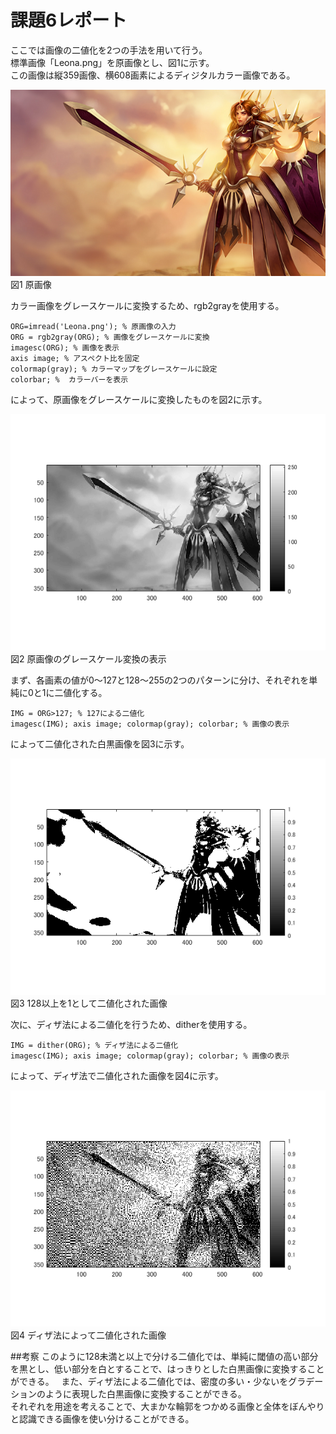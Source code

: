 # 課題6レポート

ここでは画像の二値化を2つの手法を用いて行う。  
標準画像「Leona.png」を原画像とし、図1に示す。  
この画像は縦359画像、横608画素によるディジタルカラー画像である。

![原画像](https://github.com/NKtoho/Image_Processing/blob/master/Leona.png?raw=true)  
図1 原画像

カラー画像をグレースケールに変換するため、rgb2grayを使用する。

`ORG=imread('Leona.png'); % 原画像の入力`  
`ORG = rgb2gray(ORG); % 画像をグレースケールに変換`  
`imagesc(ORG); % 画像を表示`  
`axis image; % アスペクト比を固定`  
`colormap(gray); % カラーマップをグレースケールに設定`  
`colorbar; %  カラーバーを表示`  

によって、原画像をグレースケールに変換したものを図2に示す。

![グレースケール](https://github.com/NKtoho/Image_Processing/blob/master/%E8%AA%B2%E9%A1%8C3/%E7%94%BB%E5%83%8F/%E3%83%A2%E3%83%8E%E3%82%AF%E3%83%AD%E7%94%BB%E5%83%8F.png?raw=true)  
図2 原画像のグレースケール変換の表示

まず、各画素の値が0～127と128～255の2つのパターンに分け、それぞれを単純に0と1に二値化する。

`IMG = ORG>127; % 127による二値化`  
`imagesc(IMG); axis image; colormap(gray); colorbar; % 画像の表示`  

によって二値化された白黒画像を図3に示す。

![128以上を1として二値化された画像](https://github.com/NKtoho/Image_Processing/blob/master/%E8%AA%B2%E9%A1%8C6/%E7%94%BB%E5%83%8F/128.png?raw=true)  
図3 128以上を1として二値化された画像

次に、ディザ法による二値化を行うため、ditherを使用する。

`IMG = dither(ORG); % ディザ法による二値化`  
`imagesc(IMG); axis image; colormap(gray); colorbar; % 画像の表示`  

によって、ディザ法で二値化された画像を図4に示す。

![ディザ法によって二値化された画像](https://github.com/NKtoho/Image_Processing/blob/master/%E8%AA%B2%E9%A1%8C6/%E7%94%BB%E5%83%8F/dither.png?raw=true)  
図4 ディザ法によって二値化された画像

##考察
このように128未満と以上で分ける二値化では、単純に閾値の高い部分を黒とし、低い部分を白とすることで、はっきりとした白黒画像に変換することができる。  
また、ディザ法による二値化では、密度の多い・少ないをグラデーションのように表現した白黒画像に変換することができる。  
それぞれを用途を考えることで、大まかな輪郭をつかめる画像と全体をぼんやりと認識できる画像を使い分けることができる。

